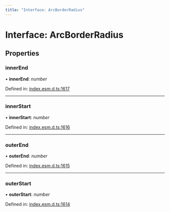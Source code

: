 ```yaml
---
title: "Interface: ArcBorderRadius"
---
```


# Interface: ArcBorderRadius

## Properties

### innerEnd

• **innerEnd**: *number*

Defined in: [index.esm.d.ts:1617](https://github.com/chartjs/Chart.js/blob/b319f2cf/types/index.esm.d.ts#L1617)

___

### innerStart

• **innerStart**: *number*

Defined in: [index.esm.d.ts:1616](https://github.com/chartjs/Chart.js/blob/b319f2cf/types/index.esm.d.ts#L1616)

___

### outerEnd

• **outerEnd**: *number*

Defined in: [index.esm.d.ts:1615](https://github.com/chartjs/Chart.js/blob/b319f2cf/types/index.esm.d.ts#L1615)

___

### outerStart

• **outerStart**: *number*

Defined in: [index.esm.d.ts:1614](https://github.com/chartjs/Chart.js/blob/b319f2cf/types/index.esm.d.ts#L1614)
